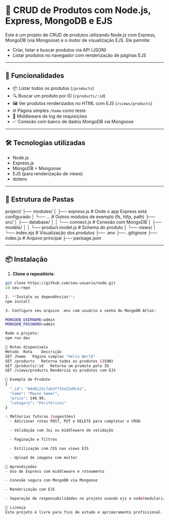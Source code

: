 # 🛒 CRUD de Produtos com Node.js, Express, MongoDB e EJS

Este é um projeto de CRUD de produtos utilizando Node.js com Express, MongoDB (via Mongoose) e o motor de visualização EJS. Ele permite:

- Criar, listar e buscar produtos via API (JSON)
- Listar produtos no navegador com renderização de páginas EJS

---

## 🚀 Funcionalidades

- 📦 Listar todos os produtos (`/products`)
- 🔍 Buscar um produto por ID (`/products/:id`)
- 🖼️ Ver produtos renderizados no HTML com EJS (`/views/products`)
- 🌐 Página simples `/home` como teste
- 🔧 Middleware de log de requisições
- ✅ Conexão com banco de dados MongoDB via Mongoose

---

## 🛠 Tecnologias utilizadas

- Node.js
- Express.js
- MongoDB + Mongoose
- EJS (para renderização de views)
- dotenv

---

## 📁 Estrutura de Pastas

project/
├── modules/
│ ├── express.js # Onde o app Express está configurado
│ └── ... # Outros módulos de exemplo (fs, http, path)
├── src/
│ ├── database/
│ │ └── connect.js # Conexão com MongoDB
│ ├── models/
│ │ └── product.model.js # Schema do produto
│ └── views/
│ └── index.ejs # Visualização dos produtos
├── .env
├── .gitignore
├── index.js # Arquivo principal
├── package.json


---

## 📦 Instalação

1. **Clone o repositório**:
```bash
git clone https://github.com/seu-usuario/node.git
cd seu-repo

2. **Instale as dependências**:
npm install

3. Configure seu arquivo .env com usuário e senha do MongoDB Atlas:

MONGODB_USERNAME=admin
MONGODB_PASSWORD=admin

Rode o projeto:
npm run dev

📡 Rotas disponíveis
Método	Rota	Descrição
GET	/home	Página simples "Hello World"
GET	/products	Retorna todos os produtos (JSON)
GET	/products/:id	Retorna um produto pelo ID
GET	/views/products	Renderiza os produtos com EJS

📌 Exemplo de Produto
{
  "_id": "64d8123c7ab3ff35e25d9c41",
  "name": "Mouse Gamer",
  "price": 149.99,
  "category": "Periféricos"
}

💡 Melhorias futuras (sugestões)
  - Adicionar rotas POST, PUT e DELETE para completar o CRUD

  - Validação com Joi ou middleware de validação

  - Paginação e filtros

  - Estilização com CSS nas views EJS

  - Upload de imagens com multer

🧠 Aprendizados
- Uso de Express com middleware e roteamento

- Conexão segura com MongoDB via Mongoose

- Renderização com EJS

- Separação de responsabilidades no projeto usando ejs e node(modularização)

📃 Licença
Este projeto é livre para fins de estudo e aprimoramento profissional.